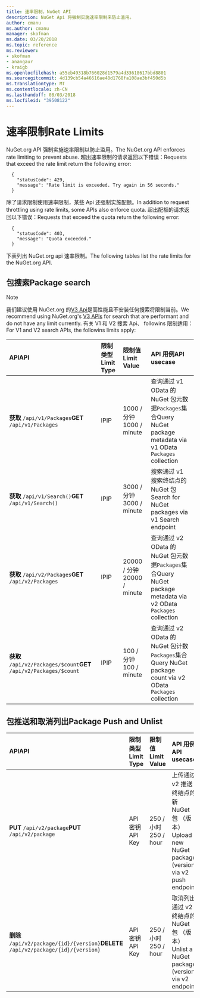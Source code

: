 ```yaml
---
title: 速率限制，NuGet API
description: NuGet Api 将强制实施速率限制来防止滥用。
author: cmanu
ms.author: cmanu
manager: skofman
ms.date: 03/20/2018
ms.topic: reference
ms.reviewer:
- skofman
- anangaur
- kraigb
ms.openlocfilehash: a55eb49318b766028d1579a4d33618617bbd8801
ms.sourcegitcommit: 4d139cb54a46616ae48d1768fa108ae3bf450d5b
ms.translationtype: MT
ms.contentlocale: zh-CN
ms.lasthandoff: 08/03/2018
ms.locfileid: "39508122"
---
```

# <a name="rate-limits"></a><span data-ttu-id="fb68f-103">速率限制</span><span class="sxs-lookup"><span data-stu-id="fb68f-103">Rate Limits</span></span>

<span data-ttu-id="fb68f-104">NuGet.org API 强制实施速率限制以防止滥用。</span><span class="sxs-lookup"><span data-stu-id="fb68f-104">The NuGet.org API enforces rate limiting to prevent abuse.</span></span> <span data-ttu-id="fb68f-105">超出速率限制的请求返回以下错误：</span><span class="sxs-lookup"><span data-stu-id="fb68f-105">Requests that exceed the rate limit return the following error:</span></span> 

  ~~~
    {
      "statusCode": 429,
      "message": "Rate limit is exceeded. Try again in 56 seconds."
    }
  ~~~

<span data-ttu-id="fb68f-106">除了请求限制使用速率限制，某些 Api 还强制实施配额。</span><span class="sxs-lookup"><span data-stu-id="fb68f-106">In addition to request throttling using rate limits, some APIs also enforce quota.</span></span> <span data-ttu-id="fb68f-107">超出配额的请求返回以下错误：</span><span class="sxs-lookup"><span data-stu-id="fb68f-107">Requests that exceed the quota return the following error:</span></span>

  ~~~
    {
      "statusCode": 403,
      "message": "Quota exceeded."
    }
  ~~~

<span data-ttu-id="fb68f-108">下表列出 NuGet.org api 速率限制。</span><span class="sxs-lookup"><span data-stu-id="fb68f-108">The following tables list the rate limits for the NuGet.org API.</span></span>

## <a name="package-search"></a><span data-ttu-id="fb68f-109">包搜索</span><span class="sxs-lookup"><span data-stu-id="fb68f-109">Package search</span></span>

> [!Note]
> <span data-ttu-id="fb68f-110">我们建议使用 NuGet.org 的[V3 Api](https://docs.microsoft.com/nuget/api/search-query-service-resource)是高性能且不安装任何搜索将限制当前。</span><span class="sxs-lookup"><span data-stu-id="fb68f-110">We recommend using NuGet.org's [V3 APIs](https://docs.microsoft.com/nuget/api/search-query-service-resource) for search that are performant and do not have any limit currently.</span></span> <span data-ttu-id="fb68f-111">有关 V1 和 V2 搜索 Api、 followins 限制适用：</span><span class="sxs-lookup"><span data-stu-id="fb68f-111">For V1 and V2 search APIs, the followins limits apply:</span></span>


| <span data-ttu-id="fb68f-112">API</span><span class="sxs-lookup"><span data-stu-id="fb68f-112">API</span></span> | <span data-ttu-id="fb68f-113">限制类型</span><span class="sxs-lookup"><span data-stu-id="fb68f-113">Limit Type</span></span> | <span data-ttu-id="fb68f-114">限制值</span><span class="sxs-lookup"><span data-stu-id="fb68f-114">Limit Value</span></span> | <span data-ttu-id="fb68f-115">API 用例</span><span class="sxs-lookup"><span data-stu-id="fb68f-115">API usecase</span></span> |
|:---|:---|:---|:---|
<span data-ttu-id="fb68f-116">**获取** `/api/v1/Packages`</span><span class="sxs-lookup"><span data-stu-id="fb68f-116">**GET** `/api/v1/Packages`</span></span> | <span data-ttu-id="fb68f-117">IP</span><span class="sxs-lookup"><span data-stu-id="fb68f-117">IP</span></span> | <span data-ttu-id="fb68f-118">1000 / 分钟</span><span class="sxs-lookup"><span data-stu-id="fb68f-118">1000 / minute</span></span> | <span data-ttu-id="fb68f-119">查询通过 v1 OData 的 NuGet 包元数据`Packages`集合</span><span class="sxs-lookup"><span data-stu-id="fb68f-119">Query NuGet package metadata via v1 OData `Packages` collection</span></span> |
<span data-ttu-id="fb68f-120">**获取** `/api/v1/Search()`</span><span class="sxs-lookup"><span data-stu-id="fb68f-120">**GET** `/api/v1/Search()`</span></span> | <span data-ttu-id="fb68f-121">IP</span><span class="sxs-lookup"><span data-stu-id="fb68f-121">IP</span></span> | <span data-ttu-id="fb68f-122">3000 / 分钟</span><span class="sxs-lookup"><span data-stu-id="fb68f-122">3000 / minute</span></span> | <span data-ttu-id="fb68f-123">搜索通过 v1 搜索终结点的 NuGet 包</span><span class="sxs-lookup"><span data-stu-id="fb68f-123">Search for NuGet packages via v1 Search endpoint</span></span> | 
<span data-ttu-id="fb68f-124">**获取** `/api/v2/Packages`</span><span class="sxs-lookup"><span data-stu-id="fb68f-124">**GET** `/api/v2/Packages`</span></span> | <span data-ttu-id="fb68f-125">IP</span><span class="sxs-lookup"><span data-stu-id="fb68f-125">IP</span></span> | <span data-ttu-id="fb68f-126">20000 / 分钟</span><span class="sxs-lookup"><span data-stu-id="fb68f-126">20000 / minute</span></span> | <span data-ttu-id="fb68f-127">查询通过 v2 OData 的 NuGet 包元数据`Packages`集合</span><span class="sxs-lookup"><span data-stu-id="fb68f-127">Query NuGet package metadata via v2 OData `Packages` collection</span></span> | 
<span data-ttu-id="fb68f-128">**获取** `/api/v2/Packages/$count`</span><span class="sxs-lookup"><span data-stu-id="fb68f-128">**GET** `/api/v2/Packages/$count`</span></span> | <span data-ttu-id="fb68f-129">IP</span><span class="sxs-lookup"><span data-stu-id="fb68f-129">IP</span></span> | <span data-ttu-id="fb68f-130">100 / 分钟</span><span class="sxs-lookup"><span data-stu-id="fb68f-130">100 / minute</span></span> | <span data-ttu-id="fb68f-131">查询通过 v2 OData 的 NuGet 包计数`Packages`集合</span><span class="sxs-lookup"><span data-stu-id="fb68f-131">Query NuGet package count via v2 OData `Packages` collection</span></span> | 

## <a name="package-push-and-unlist"></a><span data-ttu-id="fb68f-132">包推送和取消列出</span><span class="sxs-lookup"><span data-stu-id="fb68f-132">Package Push and Unlist</span></span>

| <span data-ttu-id="fb68f-133">API</span><span class="sxs-lookup"><span data-stu-id="fb68f-133">API</span></span> | <span data-ttu-id="fb68f-134">限制类型</span><span class="sxs-lookup"><span data-stu-id="fb68f-134">Limit Type</span></span> | <span data-ttu-id="fb68f-135">限制值</span><span class="sxs-lookup"><span data-stu-id="fb68f-135">Limit Value</span></span> | <span data-ttu-id="fb68f-136">API 用例</span><span class="sxs-lookup"><span data-stu-id="fb68f-136">API usecase</span></span> | 
|:---|:---|:---|:--- |
<span data-ttu-id="fb68f-137">**PUT** `/api/v2/package`</span><span class="sxs-lookup"><span data-stu-id="fb68f-137">**PUT** `/api/v2/package`</span></span> | <span data-ttu-id="fb68f-138">API 密钥</span><span class="sxs-lookup"><span data-stu-id="fb68f-138">API Key</span></span> | <span data-ttu-id="fb68f-139">250 / 小时</span><span class="sxs-lookup"><span data-stu-id="fb68f-139">250 / hour</span></span> | <span data-ttu-id="fb68f-140">上传通过 v2 推送终结点的新 NuGet 包 （版本）</span><span class="sxs-lookup"><span data-stu-id="fb68f-140">Upload a new NuGet package (version) via v2 push endpoint</span></span> 
<span data-ttu-id="fb68f-141">**删除** `/api/v2/package/{id}/{version}`</span><span class="sxs-lookup"><span data-stu-id="fb68f-141">**DELETE** `/api/v2/package/{id}/{version}`</span></span> | <span data-ttu-id="fb68f-142">API 密钥</span><span class="sxs-lookup"><span data-stu-id="fb68f-142">API Key</span></span> | <span data-ttu-id="fb68f-143">250 / 小时</span><span class="sxs-lookup"><span data-stu-id="fb68f-143">250 / hour</span></span> | <span data-ttu-id="fb68f-144">取消列出通过 v2 终结点的 NuGet 包 （版本）</span><span class="sxs-lookup"><span data-stu-id="fb68f-144">Unlist a NuGet package (version) via v2 endpoint</span></span> 
